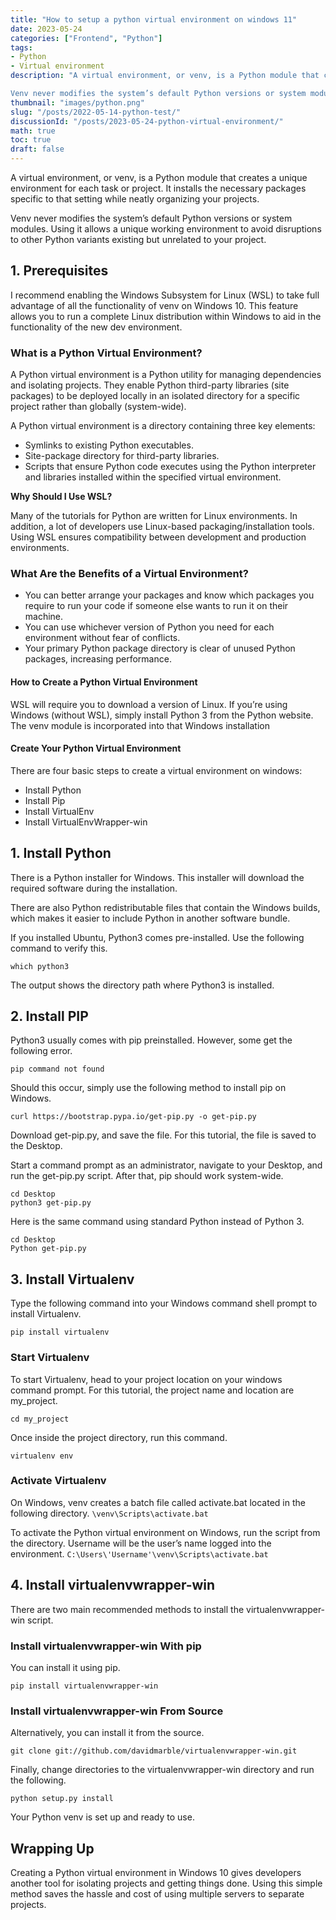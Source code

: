 ```yaml
---
title: "How to setup a python virtual environment on windows 11"
date: 2023-05-24
categories: ["Frontend", "Python"]
tags:
- Python
- Virtual environment
description: "A virtual environment, or venv, is a Python module that creates a unique environment for each task or project. It installs the necessary packages specific to that setting while neatly organizing your projects.

Venv never modifies the system’s default Python versions or system modules. Using it allows a unique working environment to avoid disruptions to other Python variants existing but unrelated to your project."
thumbnail: "images/python.png"
slug: "/posts/2022-05-14-python-test/"
discussionId: "/posts/2023-05-24-python-virtual-environment/"
math: true
toc: true
draft: false
---
```


A virtual environment, or venv, is a Python module that creates a unique environment for each task or project. It installs the necessary packages specific to that setting while neatly organizing your projects.

Venv never modifies the system’s default Python versions or system modules. Using it allows a unique working environment to avoid disruptions to other Python variants existing but unrelated to your project.

## 1. Prerequisites

I recommend enabling the Windows Subsystem for Linux (WSL) to take full advantage of all the functionality of venv on Windows 10. This feature allows you to run a complete Linux distribution within Windows to aid in the functionality of the new dev environment.

### What is a Python Virtual Environment?

A Python virtual environment is a Python utility for managing dependencies and isolating projects. They enable Python third-party libraries (site packages) to be deployed locally in an isolated directory for a specific project rather than globally (system-wide).

A Python virtual environment is a directory containing three key elements:

- Symlinks to existing Python executables.
- Site-package directory for third-party libraries.
- Scripts that ensure Python code executes using the Python interpreter and libraries installed within the specified virtual environment.

**Why Should I Use WSL?**

Many of the tutorials for Python are written for Linux environments. In addition, a lot of developers use Linux-based packaging/installation tools. Using WSL ensures compatibility between development and production environments.

### What Are the Benefits of a Virtual Environment?

- You can better arrange your packages and know which packages you require to run your code if someone else wants to run it on their machine.
- You can use whichever version of Python you need for each environment without fear of conflicts.
- Your primary Python package directory is clear of unused Python packages, increasing performance.

#### How to Create a Python Virtual Environment

WSL will require you to download a version of Linux. If you’re using Windows (without WSL), simply install Python 3 from the Python website. The venv module is incorporated into that Windows installation

#### Create Your Python Virtual Environment

There are four basic steps to create a virtual environment on windows:

- Install Python
- Install Pip
- Install VirtualEnv
- Install VirtualEnvWrapper-win

## 1. Install Python 
There is a Python installer for Windows. This installer will download the required software during the installation.

There are also Python redistributable files that contain the Windows builds, which makes it easier to include Python in another software bundle. 

If you installed Ubuntu, Python3 comes pre-installed. Use the following command to verify this.

`which python3`

The output shows the directory path where Python3 is installed.

## 2. Install PIP
Python3 usually comes with pip preinstalled. However, some get the following error.

`pip command not found`

Should this occur, simply use the following method to install pip on Windows.

`curl https://bootstrap.pypa.io/get-pip.py -o get-pip.py`

Download get-pip.py, and save the file. For this tutorial, the file is saved to the Desktop. 

Start a command prompt as an administrator, navigate to your Desktop, and run the get-pip.py script. After that, pip should work system-wide.

```
cd Desktop
python3 get-pip.py

```

Here is the same command using standard Python instead of Python 3.

```
cd Desktop
Python get-pip.py
```
## 3. Install Virtualenv
Type the following command into your Windows command shell prompt to install Virtualenv.

`pip install virtualenv`

### Start Virtualenv
To start Virtualenv, head to your project location on your windows command prompt. For this tutorial, the project name and location are my_project.

`cd my_project`

Once inside the project directory, run this command.

`virtualenv env`

### Activate Virtualenv

On Windows, venv creates a batch file called activate.bat located in the following directory.
`\venv\Scripts\activate.bat`

To activate the Python virtual environment on Windows, run the script from the directory. Username will be the user’s name logged into the environment.
`C:\Users\'Username'\venv\Scripts\activate.bat`

## 4. Install virtualenvwrapper-win 

There are two main recommended methods to install the virtualenvwrapper-win script.

### Install virtualenvwrapper-win With pip
You can install it using pip.

`pip install virtualenvwrapper-win`

### Install virtualenvwrapper-win From Source
Alternatively, you can install it from the source.

`git clone git://github.com/davidmarble/virtualenvwrapper-win.git`

Finally, change directories to the virtualenvwrapper-win directory and run the following.

`python setup.py install`

Your Python venv is set up and ready to use.

## Wrapping Up
Creating a Python virtual environment in Windows 10 gives developers another tool for isolating projects and getting things done. Using this simple method saves the hassle and cost of using multiple servers to separate projects.
